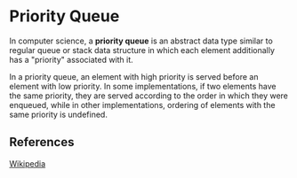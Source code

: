 # Priority Queue

In computer science, a **priority queue** is an abstract data type similar to regular queue or stack data structure in which each element additionally has a "priority" associated with it.

In a priority queue, an element with high priority is served before an element with low priority. In some implementations, if two elements have the same priority, they are served according to the order in which they were enqueued, while in other implementations, ordering of elements with the same priority is undefined.

## References

[Wikipedia](https://en.wikipedia.org/wiki/Priority_queue)
